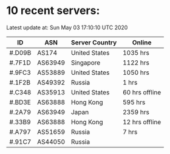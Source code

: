 # 10 recent servers:

Latest update at: Sun May 03 17:10:10 UTC 2020

| ID | ASN | Server Country | Online |
| -- | --- | -------------- | ------ |
| #.D09B | AS174 | United States | 1035 hrs |
| #.7F1D | AS63949 | Singapore | 1122 hrs |
| #.9FC3 | AS53889 | United States | 1050 hrs |
| #.1F2B | AS49392 | Russia | 1 hrs |
| #.C348 | AS35913 | United States | 60 hrs offline |
| #.BD3E | AS63888 | Hong Kong | 595 hrs |
| #.2A79 | AS63949 | Japan | 2359 hrs |
| #.33B9 | AS63888 | Hong Kong | 12 hrs offline |
| #.A797 | AS51659 | Russia | 7 hrs |
| #.91C7 | AS44050 | Russia | |


